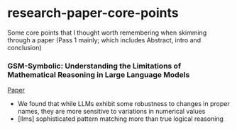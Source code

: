 # research-paper-core-points
Some core points that I thought worth remembering when skimming through a paper (Pass 1 mainly; which includes Abstract, intro and conclusion) 

### GSM-Symbolic: Understanding the Limitations of Mathematical Reasoning in Large Language Models 
[Paper](https://arxiv.org/pdf/2410.05229)
  - We found that while LLMs exhibit some robustness to changes in proper names, they are more sensitive to variations in numerical values
  - [llms] sophisticated pattern matching more than true logical reasoning
